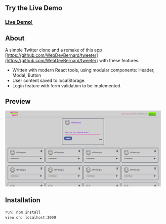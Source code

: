 ## Try the Live Demo

### [Live Demo!](https://twitterreact.vercel.app/)

## About

A simple Twitter clone and a remake of this app [https://github.com/WebDevBernard/tweeter](https://github.com/WebDevBernard/tweeter) with these features:

- Written with modern React tools, using modular components: Header, Modal, Button
- User content saved to localStorage.
- Login feature with form validation to be implemented.

## Preview

!["twitter tweeter react"](https://raw.githubusercontent.com/WebDevBernard/Portfolio/main/docs/twitter.png)

## Installation

`run: npm install`<br/>
`view on: localhost:3000`
